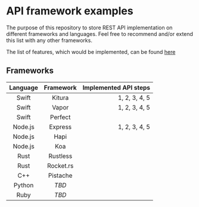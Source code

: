 # API framework examples

The purpose of this repository to store REST API implementation on different frameworks and languages.
Feel free to recommend and/or extend this list with any other frameworks.

The list of features, which would be implemented, can be found [here](api.md)

## Frameworks

| Language | Framework | Implemented API steps |
:---: | :---: | ---:
Swift | Kitura | 1, 2, 3, 4, 5 |
Swift | Vapor | 1, 2, 3, 4, 5 |
Swift | Perfect | |
Node.js | Express | 1, 2, 3, 4, 5 |
Node.js | Hapi | |
Node.js | Koa | |
Rust | Rustless | |
Rust | Rocket.rs | |
C++ | Pistache | |
Python | _TBD_ | |
Ruby | _TBD_ | |
